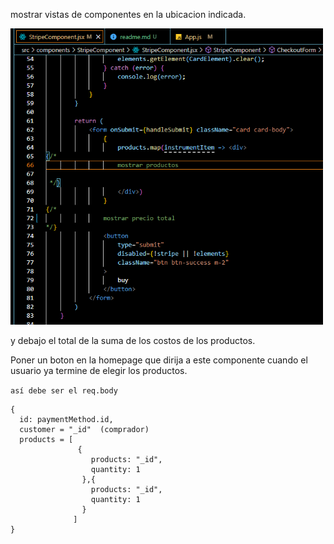 mostrar vistas de componentes en la ubicacion indicada.

<p align="left">
  <img width="500" src="./ubicacion.png" />
</p>


y debajo el total de la suma de los costos de los productos.


Poner un boton en la homepage que dirija a este componente cuando el usuario ya termine de elegir los productos.


```así debe ser el req.body```

```
{
  id: paymentMethod.id,
  customer = "_id"  (comprador)
  products = [
               {
                  products: "_id",
                  quantity: 1
                },{
                  products: "_id",
                  quantity: 1
                }
              ]
}
```

